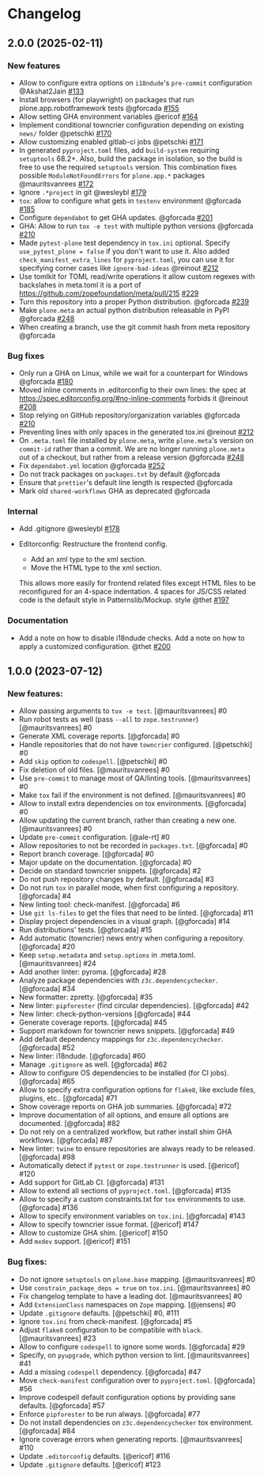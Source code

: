 # Changelog

<!--
   You should *NOT* be adding new change log entries to this file.
   You should create a file in the news directory instead.
   For helpful instructions, please see:
   https://github.com/plone/plone.releaser/blob/master/ADD-A-NEWS-ITEM.rst
-->

<!-- towncrier release notes start -->

## 2.0.0 (2025-02-11)


### New features

- Allow to configure extra options on `i18ndude`'s `pre-commit` configuration @Akshat2Jain [#133](https://github.com/plone/meta/issues/133)
- Install browsers (for playwright) on packages that run
  plone.app.robotframework tests @gforcada [#155](https://github.com/plone/meta/issues/155)
- Allow setting GHA environment variables @ericof [#164](https://github.com/plone/meta/issues/164)
- Implement conditional towncrier configuration depending on
  existing `news/` folder @petschki [#170](https://github.com/plone/meta/issues/170)
- Allow customizing enabled gitlab-ci jobs @petschki [#171](https://github.com/plone/meta/issues/171)
- In generated `pyproject.toml` files, add `build-system` requiring `setuptools` 68.2+.
  Also, build the package in isolation, so the build is free to use the required `setuptools` version.
  This combination fixes possible `ModuleNotFoundErrors` for `plone.app.*` packages @mauritsvanrees [#172](https://github.com/plone/meta/issues/172)
- Ignore `.*project` in git @wesleybl [#179](https://github.com/plone/meta/issues/179)
- `tox`: allow to configure what gets in `testenv` environment @gforcada [#185](https://github.com/plone/meta/issues/185)
- Configure `dependabot` to get GHA updates. @gforcada [#201](https://github.com/plone/meta/issues/201)
- GHA: Allow to run `tox -e test` with multiple python versions @gforcada [#210](https://github.com/plone/meta/issues/210)
- Made `pytest-plone` test dependency in `tox.ini` optional. Specify `use_pytest_plone =
  false` if you don't want to use it.
  Also added `check_manifest_extra_lines` for `pyproject.toml`, you can use it for
  specifying corner cases like `ignore-bad-ideas` @reinout [#212](https://github.com/plone/meta/issues/212)
- Use tomlkit for TOML read/write operations
  it allow custom regexes with backslahes in meta.toml
  it is a port of https://github.com/zopefoundation/meta/pull/215 [#229](https://github.com/plone/meta/issues/229)
- Turn this repository into a proper Python distribution. @gforcada [#239](https://github.com/plone/meta/issues/239)
- Make `plone.meta` an actual python distribution releasable in PyPI @gforcada [#248](https://github.com/plone/meta/issues/248)
- When creating a branch, use the git commit hash from meta repository @gforcada 


### Bug fixes

- Only run a GHA on Linux, while we wait for a counterpart for Windows @gforcada [#180](https://github.com/plone/meta/issues/180)
- Moved inline comments in .editorconfig to their own lines: the spec at
  https://spec.editorconfig.org/#no-inline-comments forbids it @reinout [#208](https://github.com/plone/meta/issues/208)
- Stop relying on GitHub repository/organization variables @gforcada [#210](https://github.com/plone/meta/issues/210)
- Preventing lines with only spaces in the generated tox.ini @reinout [#212](https://github.com/plone/meta/issues/212)
- On `.meta.toml` file installed by `plone.meta`, write `plone.meta`'s version on `commit-id` rather than a commit.
  We are no longer running `plone.meta` out of a checkout, but rather from a release version @gforcada [#248](https://github.com/plone/meta/issues/248)
- Fix `dependabot.yml` location @gforcada [#252](https://github.com/plone/meta/issues/252)
- Do not track packages on `packages.txt` by default @gforcada 
- Ensure that `prettier`'s default line length is respected @gforcada 
- Mark old `shared-workflows` GHA as deprecated @gforcada 


### Internal

- Add .gitignore @wesleybl [#178](https://github.com/plone/meta/issues/178)
- Editorconfig: Restructure the frontend config.

  - Add an xml type to the xml section.
  - Move the HTML type to the xml section.

  This allows more easily for frontend related files except HTML files to be
  reconfigured for an 4-space indentation. 4 spaces for JS/CSS related code is
  the default style in Patternslib/Mockup. style @thet [#197](https://github.com/plone/meta/issues/197)


### Documentation

- Add a note on how to disable i18ndude checks.
  Add a note on how to apply a customized configuration.
  @thet [#200](https://github.com/plone/meta/issues/200)

## 1.0.0 (2023-07-12)


### New features:

- Allow passing arguments to `tox -e test`.
  [@mauritsvanrees] #0
- Run robot tests as well (pass `--all` to `zope.testrunner`)
  [@mauritsvanrees] #0
- Generate XML coverage reports.
  [@gforcada] #0
- Handle repositories that do not have `towncrier` configured.
  [@petschki] #0
- Add `skip` option to `codespell`.
  [@petschki] #0
- Fix deletion of old files.
  [@mauritsvanrees] #0
- Use `pre-commit` to manage most of QA/linting tools.
  [@mauritsvanrees] #0
- Make `tox` fail if the environment is not defined.
  [@mauritsvanrees] #0
- Allow to install extra dependencies on tox environments.
  [@gforcada] #0
- Allow updating the current branch, rather than creating a new one.
  [@mauritsvanrees] #0
- Update `pre-commit` configuration.
  [@ale-rt] #0
- Allow repositories to not be recorded in `packages.txt`.
  [@gforcada] #0
- Report branch coverage.
  [@gforcada] #0
- Major update on the documentation.
  [@gforcada] #0
- Decide on standard towncrier snippets.
  [@gforcada] #2
- Do not push repository changes by default.
  [@gforcada] #3
- Do not run `tox` in parallel mode,
  when first configuring a repository.
  [@gforcada] #4
- New linting tool: check-manifest.
  [@gforcada] #6
- Use `git ls-files` to get the files that need to be linted.
  [@gforcada] #11
- Display project dependencies in a visual graph.
  [@gforcada] #14
- Run distributions' tests.
  [@gforcada] #15
- Add automatic (towncrier) news entry when configuring a repository.
  [@gforcada] #20
- Keep `setup.metadata` and `setup.options` in .meta.toml.
  [@mauritsvanrees] #24
- Add another linter: pyroma.
  [@gforcada] #28
- Analyze package dependencies with `z3c.dependencychecker`.
  [@gforcada] #34
- New formatter: zpretty.
  [@gforcada] #35
- New linter: `pipforester` (find circular dependencies).
  [@gforcada] #42
- New linter: check-python-versions
  [@gforcada] #44
- Generate coverage reports.
  [@gforcada] #45
- Support markdown for towncrier news snippets.
  [@gforcada] #49
- Add default dependency mappings for `z3c.dependencychecker`.
  [@gforcada] #52
- New linter: i18ndude.
  [@gforcada] #60
- Manage `.gitignore` as well.
  [@gforcada] #62
- Allow to configure OS dependencies to be installed (for CI jobs).
  [@gforcada] #65
- Allow to specify extra configuration options for `flake8`,
  like exclude files, plugins, etc..
  [@gforcada] #71
- Show coverage reports on GHA job summaries.
  [@gforcada] #72
- Improve documentation of all options, and ensure all options are documented.
  [@gforcada] #82
- Do not rely on a centralized workflow, but rather install shim GHA workflows.
  [@gforcada] #87
- New linter: `twine` to ensure repositories are always ready to be released.
  [@gforcada] #98
- Automatically detect if `pytest` or `zope.testrunner` is used.
  [@ericof] #120
- Add support for GitLab CI.
  [@gforcada] #131
- Allow to extend all sections of `pyproject.toml`.
  [@gforcada] #135
- Allow to specify a custom constraints.txt for `tox` environments to use.
  [@gforcada] #136
- Allow to specify environment variables on `tox.ini`.
  [@gforcada] #143
- Allow to specify towncrier issue format.
  [@ericof] #147
- Allow to customize GHA shim.
  [@ericof] #150
- Add `mxdev` support.
  [@ericof] #151


### Bug fixes:

- Do not ignore `setuptools` on `plone.base` mapping.
  [@mauritsvanrees] #0
- Use `constrain_package_deps = true` on `tox.ini`.
  [@mauritsvanrees] #0
- Fix changelog template to have a leading dot.
  [@mauritsvanrees] #0
- Add `ExtensionClass` namespaces on `Zope` mapping.
  [@jensens] #0
- Update `.gitignore` defaults.
  [@petschki] #0, #111
- Ignore `tox.ini` from check-manifest.
  [@gforcada] #5
- Adjust `flake8` configuration to be compatible with `black`.
  [@mauritsvanrees] #23
- Allow to configure `codespell` to ignore some words.
  [@gforcada] #29
- Specify, on `pyupgrade`, which python version to lint.
  [@mauritsvanrees] #41
- Add a missing `codespell` dependency.
  [@gforcada] #47
- Move `check-manifest` configuration over to `pyproject.toml`.
  [@gforcada] #56
- Improve codespell default configuration options by providing sane defaults.
  [@gforcada] #57
- Enforce `pipforester` to be run always.
  [@gforcada] #77
- Do not install dependencies on `z3c.dependencychecker` tox environment.
  [@gforcada] #84
- Ignore coverage errors when generating reports.
  [@mauritsvanrees] #110
- Update `.editorconfig` defaults.
  [@ericof] #116
- Update `.gitignore` defaults.
  [@ericof] #123
